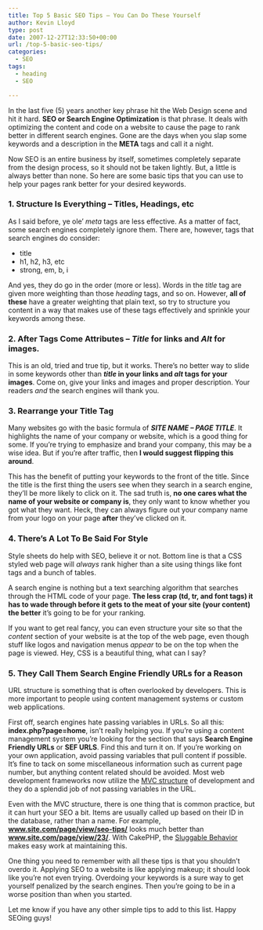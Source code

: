 ```yaml
---
title: Top 5 Basic SEO Tips – You Can Do These Yourself
author: Kevin Lloyd
type: post
date: 2007-12-27T12:33:50+00:00
url: /top-5-basic-seo-tips/
categories:
  - SEO
tags:
  - heading
  - SEO

---
```

In the last five (5) years another key phrase hit the Web Design scene and hit it hard. **SEO or Search Engine Optimization** is that phrase. It deals with optimizing the content and code on a website to cause the page to rank better in different search engines. Gone are the days when you slap some keywords and a description in the **META** tags and call it a night.

Now SEO is an entire business by itself, sometimes completely separate from the design process, so it should not be taken lightly. But, a little is always better than none. So here are some basic tips that you can use to help your pages rank better for your desired keywords.

### 1. Structure Is Everything &#8211; Titles, Headings, etc

As I said before, ye ole&#8217; _meta_ tags are less effective. As a matter of fact, some search engines completely ignore them. There are, however, tags that search engines do consider:

  * title
  * h1, h2, h3, etc
  * strong, em, b, i

And yes, they do go in the order (more or less). Words in the _title_ tag are given more weighting than those _heading_ tags, and so on. However, **all of these** have a greater weighting that plain text, so try to structure you content in a way that makes use of these tags effectively and sprinkle your keywords among these.

### 2. After Tags Come Attributes &#8211; _Title_ for links and _Alt_ for images.

This is an old, tried and true tip, but it works. There&#8217;s no better way to slide in some keywords other than **_title_ in your links and _alt_ tags for your images**. Come on, give your links and images and proper description. Your readers _and_ the search engines will thank you.

### 3. Rearrange your Title Tag

Many websites go with the basic formula of **_SITE NAME &#8211; PAGE TITLE_**. It highlights the name of your company or website, which is a good thing for some. If you&#8217;re trying to emphasize and brand your company, this may be a wise idea. But if you&#8217;re after traffic, then **I would suggest flipping this around**.

This has the benefit of putting your keywords to the front of the title. Since the title is the first thing the users see when they search in a search engine, they&#8217;ll be more likely to click on it. The sad truth is, **no one cares what the name of your website or company is**, they only want to know whether you got what they want. Heck, they can always figure out your company name from your logo on your page **after** they&#8217;ve clicked on it.

### 4. There&#8217;s A Lot To Be Said For Style

Style sheets do help with SEO, believe it or not. Bottom line is that a CSS styled web page will _always_ rank higher than a site using things like font tags and a bunch of tables.

A search engine is nothing but a text searching algorithm that searches through the HTML code of your page. **The less crap (td, tr, and font tags) it has to wade through before it gets to the meat of your site (your content) the better** it&#8217;s going to be for your ranking.

If you want to get real fancy, you can even structure your site so that the _content_ section of your website is at the top of the web page, even though stuff like logos and navigation menus _appear_ to be on the top when the page is viewed. Hey, CSS is a beautiful thing, what can I say?

### 5. They Call Them Search Engine Friendly URLs for a Reason

URL structure is something that is often overlooked by developers. This is more important to people using content management systems or custom web applications.

First off, search engines hate passing variables in URLs. So all this: **index.php?page=home**, isn&#8217;t really helping you. If you&#8217;re using a content management system you&#8217;re looking for the section that says **Search Engine Friendly URLs** or **SEF URLS**. Find this and turn it on. If you&#8217;re working on your own application, avoid passing variables that pull content if possible. It&#8217;s fine to tack on some miscellaneous information such as current page number, but anything content related should be avoided. Most web development frameworks now utilize the [MVC structure][1] of development and they do a splendid job of not passing variables in the URL.

Even with the MVC structure, there is one thing that is common practice, but it can hurt your SEO a bit. Items are usually called up based on their ID in the database, rather than a name. For example, **www.site.com/page/view/seo-tips/** looks much better than **www.site.com/page/view/23/**. With CakePHP, the [Sluggable Behavior][2] makes easy work at maintaining this.

One thing you need to remember with all these tips is that you shouldn&#8217;t overdo it. Applying SEO to a website is like applying makeup; it should look like you&#8217;re not even trying. Overdoing your keywords is a sure way to get yourself penalized by the search engines. Then you&#8217;re going to be in a worse position than when you started.

Let me know if you have any other simple tips to add to this list. Happy SEOing guys!

 [1]: http://en.wikipedia.org/wiki/Model-view-controller
 [2]: http://bakery.cakephp.org/articles/view/slug-behavior